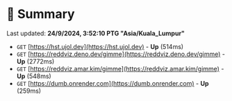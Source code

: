 # 📖 Summary
Last updated: **24/9/2024, 3:52:10 PTG "Asia/Kuala_Lumpur"**

- `GET` [https://hst.ujol.dev](https://hst.ujol.dev) - **Up** (514ms)
- `GET` [https://reddviz.deno.dev/gimme](https://reddviz.deno.dev/gimme) - **Up** (2772ms)
- `GET` [https://reddviz.amar.kim/gimme](https://reddviz.amar.kim/gimme) - **Up** (548ms)
- `GET` [https://dumb.onrender.com](https://dumb.onrender.com) - **Up** (259ms)
